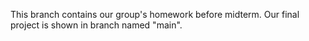 This branch contains our group's homework before midterm. Our final project is shown in branch named "main".
